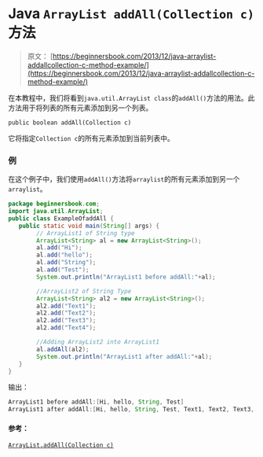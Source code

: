 # Java `ArrayList addAll(Collection c)`方法

> 原文： [https://beginnersbook.com/2013/12/java-arraylist-addallcollection-c-method-example/](https://beginnersbook.com/2013/12/java-arraylist-addallcollection-c-method-example/)

在本教程中，我们将看到`java.util.ArrayList class`的`addAll()`方法的用法。此方法用于将列表的所有元素添加到另一个列表。

`public boolean addAll(Collection c)`

它将指定`Collection c`的所有元素添加到当前列表中。

### 例

在这个例子中，我们使用`addAll()`方法将`arraylist`的所有元素添加到另一个`arraylist`。

```java
package beginnersbook.com;
import java.util.ArrayList;
public class ExampleOfaddAll {
   public static void main(String[] args) { 
        // ArrayList1 of String type
        ArrayList<String> al = new ArrayList<String>();
        al.add("Hi");
        al.add("hello");
        al.add("String");
        al.add("Test");
        System.out.println("ArrayList1 before addAll:"+al);

        //ArrayList2 of String Type
        ArrayList<String> al2 = new ArrayList<String>();
        al2.add("Text1");
        al2.add("Text2");
        al2.add("Text3");
        al2.add("Text4");

        //Adding ArrayList2 into ArrayList1
        al.addAll(al2);
        System.out.println("ArrayList1 after addAll:"+al);
   }
}
```

输出：

```java
ArrayList1 before addAll:[Hi, hello, String, Test]
ArrayList1 after addAll:[Hi, hello, String, Test, Text1, Text2, Text3, Text4]
```

#### 参考：

[`ArrayList.addAll(Collection c)`](https://docs.oracle.com/javase/6/docs/api/java/util/(java.util.Collection))